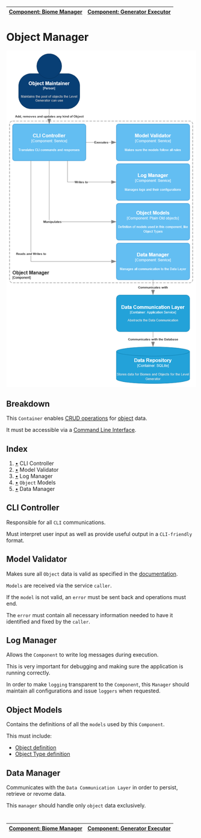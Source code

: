 | [Component: Biome Manager](component_biome.md) | [Component: Generator Executor](component_executor.md) |
| ---------------------------------------------- | ------------------------------------------------------ |

# Object Manager

![Component Diagram](diagrams/imgs/component_object_manager.png)

## Breakdown

This `Container` enables [CRUD operations](https://en.wikipedia.org/wiki/Create,_read,_update_and_delete) for [object](../requirements/definitions/object_definition.md) data.

It must be accessible via a [Command Line Interface](https://en.wikipedia.org/wiki/Command-line_interface).

## Index

1. [•](#cli-controller) CLI Controller
1. [•](#model-validator) Model Validator
1. [•](#log-manager) Log Manager
1. [•](#object-models) `Object` Models
1. [•](#data-manager) Data Manager

## CLI Controller

Responsible for all `CLI` communications.

Must interpret user input as well as provide useful output in a `CLI-friendly` format.

## Model Validator

Makes sure all `Object` data is valid as specified in the [documentation](../requirements/definitions/object_definition.md).

`Models` are received via the service `caller`.

If the `model` is not valid, an `error` must be sent back and operations must end.

The `error` must contain all necessary information needed to have it identified and fixed by the `caller`.

## Log Manager

Allows the `Component` to write log messages during execution.

This is very important for debugging and making sure the application is running correctly.

In order to make `logging` transparent to the `Component`, this `Manager` should maintain all configurations and issue `loggers` when requested.

## Object Models

Contains the definitions of all the `models` used by this `Component`.

This must include:

- [Object definition](../requirements/definitions/object_definition.md)
- [Object Type definition](../requirements/definitions/object_type_definition.md)

## Data Manager

Communicates with the `Data Communication Layer` in order to persist, retrieve or revome data.

This `manager` should handle only `object` data exclusively.

#

| [Component: Biome Manager](component_biome.md) | [Component: Generator Executor](component_executor.md) |
| ---------------------------------------------- | ------------------------------------------------------ |
